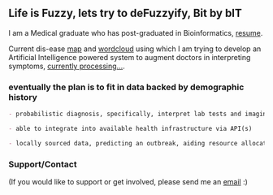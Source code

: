 ## Life is Fuzzy, lets try to deFuzzyify, Bit by bIT

I am a Medical graduate who has post-graduated in Bioinformatics, [resume](https://docs.google.com/document/d/e/2PACX-1vR_zZMYpe5L7rqkdETVVLzoolkCs6ZFwxR7NDyZ76vQqvux8sBfIiGxTljTjkkycm0lObq-BUWsunIo/pub). 

Current dis-ease [map](http://checkup.fuzzylife.org/) and [wordcloud](http://checkup.fuzzylife.org/) using which I am trying to develop an Artificial Intelligence powered system to augment doctors in interpreting symptoms, [currently processing...](https://fuzzylife.herokuapp.com/). 



### eventually the plan is to fit in data backed by demographic history

```markdown
- probabilistic diagnosis, specifically, interpret lab tests and imaging results coming from suspected infectious disease and risk assessment of other conditions e.g. cancer

- able to integrate into available health infrastructure via API(s)

- locally sourced data, predicting an outbreak, aiding resource allocation;add Bhojpuri/Hindi to aid urban and rural health care providers respectively
```



### Support/Contact

(If you would like to support or get involved,  please send me an <a href="mailto:people@fuzzylife.org">email</a> :)

